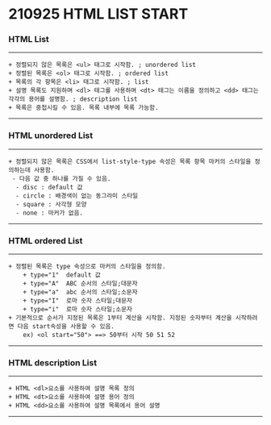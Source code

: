 # 210925 HTML LIST START

### HTML List
------------
```
+ 정렬되지 않은 목록은 <ul> 태그로 시작함. ; unordered list
+ 정렬된 목록은 <ol> 태그로 시작함. ; ordered list
+ 목록의 각 항목은 <li> 태그로 시작함. ; list
+ 설명 목록도 지원하며 <dl> 태그를 사용하며 <dt> 태그는 이름을 정의하고 <dd> 태그는 각각의 용어를 설명함. ; description list
+ 목록은 중첩시킬 수 있음. 목록 내부에 목록 가능함.
```
------------
### HTML unordered List
------------
```
+ 정렬되지 않은 목록은 CSS에서 list-style-type 속성은 목록 항목 마커의 스타일을 정의하는데 사용함.
 - 다음 값 중 하나를 가질 수 있음.
  - disc : default 값
  - circle : 배경색이 없는 동그라미 스타일
  - square : 사각형 모양
  - none : 마커가 없음.
```
------------
### HTML ordered List
------------
```
+ 정렬된 목록은 type 속성으로 마커의 스타일을 정의함.
    + type="1"	default 값
    + type="A"	ABC 순서의 스타일;대문자
    + type="a"	abc 순서의 스타일;소문자
    + type="I"	로마 숫자 스타일;대문자
    + type="i"  로마 숫자 스타일;소문자
+ 기본적으로 순서가 지정된 목록은 1부터 계산을 시작함. 지정된 숫자부터 계산을 시작하려면 다음 start속성을 사용할 수 있음.
    ex) <ol start="50"> ==> 50부터 시작 50 51 52
```
------------
### HTML description List
------------
```
+ HTML <dl>요소를 사용하여 설명 목록 정의
+ HTML <dt>요소를 사용하여 설명 용어 정의
+ HTML <dd>요소를 사용하여 설명 목록에서 용어 설명
```
------------